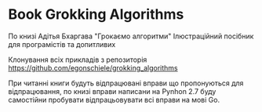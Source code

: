 # Book Grokking Algorithms
По книзі Адітья Бхаргава "Грокаємо алгоритми" Ілюстраційний посібник для програмістів та допитливих

Клонування всіх прикладів з репозиторія https://github.com/egonschiele/grokking_algorithms

При читанні книги будуть відпрацювані вправи що пропонуються для відпрацювання, по книзі вправи написани на Pynhon 2.7 буду самостійни пробувати відпрацьовувати всі вправи на мові Go. 